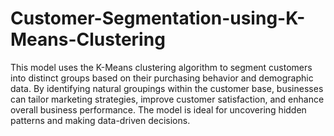 # **Customer-Segmentation-using-K-Means-Clustering**

This model uses the K-Means clustering algorithm to segment customers into distinct groups based on their purchasing behavior and demographic data. By identifying natural groupings within the customer base, businesses can tailor marketing strategies, improve customer satisfaction, and enhance overall business performance. The model is ideal for uncovering hidden patterns and making data-driven decisions.
